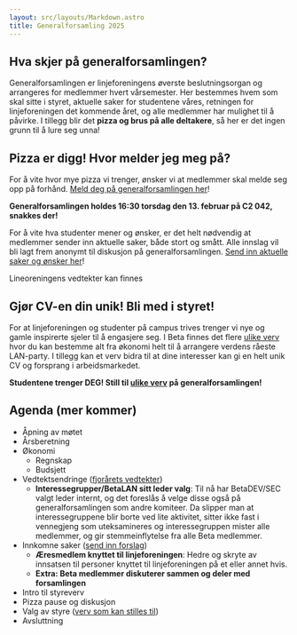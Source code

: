 ```yaml
---
layout: src/layouts/Markdown.astro
title: Generalforsamling 2025
---
```


## Hva skjer på generalforsamlingen?
Generalforsamlingen er linjeforeningens øverste beslutningsorgan og arrangeres for medlemmer hvert vårsemester. Her bestemmes hvem som skal sitte i styret, aktuelle saker for studentene våres, retningen for linjeforeningen det kommende året, og alle medlemmer har mulighet til å påvirke. I tillegg blir det **pizza og brus på alle deltakere**, så her er det ingen grunn til å lure seg unna!

## Pizza er digg! Hvor melder jeg meg på?
For å vite hvor mye pizza vi trenger, ønsker vi at medlemmer skal melde seg opp på forhånd. [Meld deg på generalforsamlingen her](https://forms.office.com/e/wfZH6HqXjc)!

**Generalforsamlingen holdes 16:30 torsdag den 13. februar på C2 042, snakkes der!**

For å vite hva studenter mener og ønsker, er det helt nødvendig at medlemmer sender inn aktuelle saker, både stort og smått. Alle innslag vil bli lagt frem anonymt til diskusjon på generalforsamlingen. [Send inn aktuelle saker og ønsker her](https://forms.office.com/e/7f26pjvktU)!

Lineoreningens vedtekter kan finnes 

## Gjør CV-en din unik! Bli med i styret!
For at linjeforeningen og studenter på campus trives trenger vi nye og gamle inspirerte sjeler til å engasjere seg. I Beta finnes det flere [ulike verv](/om/verv) hvor du kan bestemme alt fra økonomi helt til å arrangere verdens råeste LAN-party. I tillegg kan et verv bidra til at dine interesser kan gi en helt unik CV og forsprang i arbeidsmarkedet.

**Studentene trenger DEG! Still til [ulike verv](/om/verv) på generalforsamlingen!**

## Agenda (mer kommer)

- Åpning av møtet
- Årsberetning
- Økonomi
    - Regnskap
    - Budsjett
- Vedtektsendringe ([fjorårets vedtekter](/Vedtekter.pdf))
    - **Interessegrupper/BetaLAN sitt leder valg**: Til nå har BetaDEV/SEC valgt leder internt, og det foreslås å velge disse også på generalforsamlingen som andre komiteer. Da slipper man at interessegruppene blir borte ved lite aktivitet, sitter ikke fast i vennegjeng som uteksamineres og interessegruppen mister alle medlemmer, og gir stemmeinflytelse fra alle Beta medlemmer.
- Innkomne saker ([send inn forslag](https://forms.office.com/e/7f26pjvktU))
    - **Æresmedlem knyttet til linjeforeningen**: Hedre og skryte av innsatsen til personer knyttet til linjeforeningen på et eller annet hvis.
    - **Extra: Beta medlemmer diskuterer sammen og deler med forsamlingen**
- Intro til styreverv
- Pizza pause og diskusjon
- Valg av styre ([verv som kan stilles til](/om/verv))
- Avsluttning
